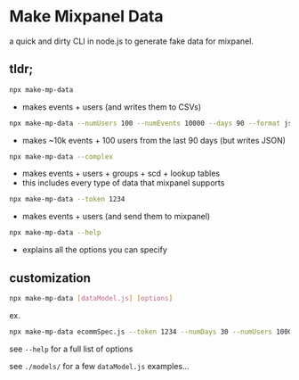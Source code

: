 

# Make Mixpanel Data
a quick and dirty CLI in node.js to generate fake data for mixpanel.

## tldr;

 
 ```bash
npx make-mp-data 
```
 - makes events + users (and writes them to CSVs)

 ```bash
npx make-mp-data --numUsers 100 --numEvents 10000 --days 90 --format json
```
 - makes ~10k events + 100 users from the last 90 days (but writes JSON)


 ```bash
npx make-mp-data --complex
```
 - makes events + users + groups + scd + lookup tables
 - this includes every type of data that mixpanel supports

```bash
npx make-mp-data --token 1234
```
 - makes events + users (and send them to mixpanel)

```bash
npx make-mp-data --help
```
- explains all the options you can specify

## customization

```bash
npx make-mp-data [dataModel.js] [options]
```
ex.

```bash
npx make-mp-data ecommSpec.js --token 1234 --numDays 30 --numUsers 1000 --numEvents 1000000
```

see `--help` for a full list of options

see `./models/` for a few `dataModel.js` examples...

